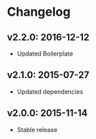 # Changelog

## v2.2.0: 2016-12-12

- Updated Boilerplate

## v2.1.0: 2015-07-27

- Updated dependencies

## v2.0.0: 2015-11-14

- Stable release
